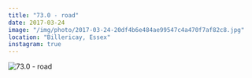 ```yaml
---
title: "73.0 - road"
date: 2017-03-24
image: "/img/photo/2017-03-24-20df4b6e484ae99547c4a470f7af82c8.jpg"
location: "Billericay, Essex"
instagram: true
---
```


![73.0 - road](/img/photo/2017-03-24-20df4b6e484ae99547c4a470f7af82c8.jpg)
